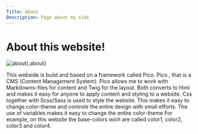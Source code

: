 ```yaml
---
Title: About
Description: Page about my side
---
```


About this website!
==========================

![about](%assets_url%/img/about.jpg){.about}


This webside is build and based on a framework called Pico. Pico , that is a CMS (Content Management System). Pico allows me to work with Markdowns-files for content and Twig for the layout. Both converts to html and makes it easy for anyone to apply content and styling to a website. Css together with Scss/Sass is used to style the website. This makes it easy to change color-theme and controle the entire design with small efforts. The use of variables makes it easy to change the entire color-theme For example, on this website the base-colors wich are called color1, color2, color3 and color4.   
